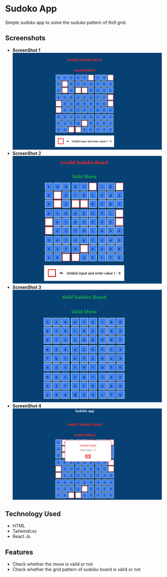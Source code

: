 # Sudoko App
 Simple sudoko app to solve the suduko pattern of 9x9 grid.

 ## Screenshots
 - **ScreenShot 1**
 ![sudoku app](./src/assets/screenshots/Screenshot1.png)
 - **ScreenShot 2**
 ![sudoku app](./src/assets/screenshots/Screenshot2.png)
  - **ScreenShot 3**
 ![sudoku app](./src/assets/screenshots/Screenshot3.png)
  - **ScreenShot 4**
 ![sudoku app](./src/assets/screenshots/Screenshot4.png)

 ## Technology Used
 - HTML
 - Tailwindcss
 - React Js

 ## Features
- Check whether the move is valid or not
- Check whether the grid pattern of sudoku board is valid or not


